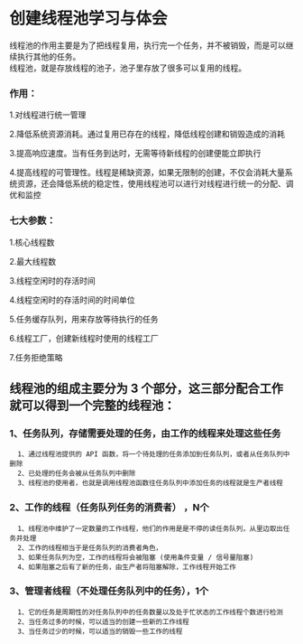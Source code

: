 创建线程池学习与体会
========================
  线程池的作用主要是为了把线程复用，执行完一个任务，并不被销毁，而是可以继续执行其他的任务。<br>
  线程池，就是存放线程的池子，池子里存放了很多可以复用的线程。<br>
### 作用： ###

1.对线程进行统一管理

2.降低系统资源消耗。通过复用已存在的线程，降低线程创建和销毁造成的消耗

3.提高响应速度。当有任务到达时，无需等待新线程的创建便能立即执行

4.提高线程的可管理性。线程是稀缺资源，如果无限制的创建，不仅会消耗大量系统资源，还会降低系统的稳定性，使用线程池可以进行对线程进行统一的分配、调优和监控

### 七大参数： ###

1.核心线程数

2.最大线程数

3.线程空闲时的存活时间

4.线程空闲时的存活时间的时间单位

5.任务缓存队列，用来存放等待执行的任务

6.线程工厂，创建新线程时使用的线程工厂

7.任务拒绝策略

## 线程池的组成主要分为 3 个部分，这三部分配合工作就可以得到一个完整的线程池： ##

### 1、任务队列，存储需要处理的任务，由工作的线程来处理这些任务 ###
      1、通过线程池提供的 API 函数，将一个待处理的任务添加到任务队列，或者从任务队列中删除
      2、已处理的任务会被从任务队列中删除
      3、线程池的使用者，也就是调用线程池函数往任务队列中添加任务的线程就是生产者线程
### 2、工作的线程（任务队列任务的消费者） ，N个 ###
      1、线程池中维护了一定数量的工作线程，他们的作用是是不停的读任务队列，从里边取出任务并处理
      2、工作的线程相当于是任务队列的消费者角色，
      3、如果任务队列为空，工作的线程将会被阻塞 (使用条件变量 / 信号量阻塞)
      4、如果阻塞之后有了新的任务，由生产者将阻塞解除，工作线程开始工作
### 3、管理者线程（不处理任务队列中的任务），1个 ###
      1、它的任务是周期性的对任务队列中的任务数量以及处于忙状态的工作线程个数进行检测
      2、当任务过多的时候，可以适当的创建一些新的工作线程
      3、当任务过少的时候，可以适当的销毁一些工作的线程
